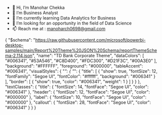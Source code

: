 - 👋 Hi, I’m Manohar Chekka
- 👀 I’m Business Analyst
- 🌱 I’m currently learning Data Analytics for Business
- 💞️ I’m looking for an opportunity in the field of Data Science
- 📫 Reach me at : manoharch0698@gmail.com

<!---
MC140/MC140 is a ✨ special ✨ repository because its `README.md` (this file) appears on your GitHub profile.
You can click the Preview link to take a look at your changes.
--->
{
  "$schema": "https://raw.githubusercontent.com/microsoft/powerbi-desktop-samples/main/Report%20Theme%20JSON%20Schema/reportThemeSchema-2.114.json",
  "name": "TD Bank Corporate Theme",
  "dataColors": [
    "#006341",
    "#53A546",
    "#C8D400",
    "#FDC300",
    "#D21F3C",
    "#00A3E0"
  ],
  "background": "#FFFFFF",
  "foreground": "#000000",
  "tableAccent": "#006341",
  "visualStyles": {
    "*": {
      "*": {
        "title": [
          {
            "show": true,
            "fontSize": 12,
            "fontFamily": "Segoe UI",
            "fontColor": "#ffffff",
            "background": "#006341"
          }
        ],
        "border": [
          {
            "show": true,
            "color": "#006341",
            "weight": 1
          }
        ]
      }
    }
  },
  "textClasses": {
    "title": {
      "fontSize": 14,
      "fontFace": "Segoe UI",
      "color": "#006341"
    },
    "header": {
      "fontSize": 12,
      "fontFace": "Segoe UI",
      "color": "#000000"
    },
    "label": {
      "fontSize": 10,
      "fontFace": "Segoe UI",
      "color": "#000000"
    },
    "callout": {
      "fontSize": 28,
      "fontFace": "Segoe UI",
      "color": "#006341"
    }
  }
}